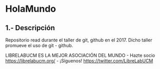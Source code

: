 # HolaMundo
## 1.- Descripción
Repositorio read durante el taller de git, github en el 2017. Dicho taller promueve el uso de git - github.



LIBRELABUCM ES LA MEJOR ASOCIACIÓN DEL MUNDO - Hazte socio https://librelabucm.org/ - ¡Síguenos! https://twitter.com/LibreLabUCM
